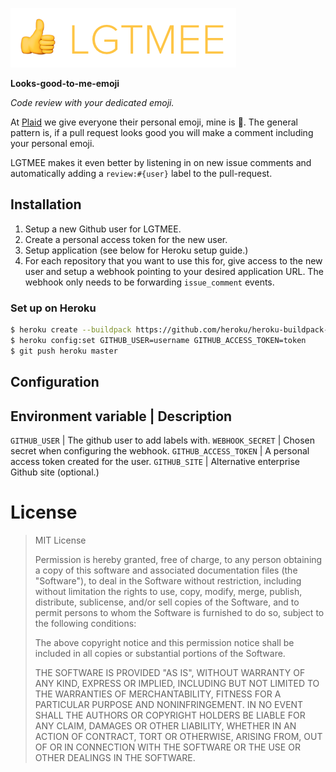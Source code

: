 ![lgtmee](https://github.com/nathankot/lgtmee/blob/master/logo.png)

**Looks-good-to-me-emoji**

*Code review with your dedicated emoji.*

At [Plaid][plaid] we give everyone their personal emoji, mine is 🍌. The general
pattern is, if a pull request looks good you will make a comment including your
personal emoji.

LGTMEE makes it even better by listening in on new issue comments and
automatically adding a `review:#{user}` label to the pull-request.

## Installation

1. Setup a new Github user for LGTMEE.
2. Create a personal access token for the new user.
3. Setup application (see below for Heroku setup guide.)
4. For each repository that you want to use this for, give access to the new
   user and setup a webhook pointing to your desired application URL. The
   webhook only needs to be forwarding `issue_comment` events.

### Set up on Heroku

```sh
$ heroku create --buildpack https://github.com/heroku/heroku-buildpack-ruby.git
$ heroku config:set GITHUB_USER=username GITHUB_ACCESS_TOKEN=token
$ git push heroku master
```

## Configuration

Environment variable           | Description
------------------------------------------------------------------------------------
`GITHUB_USER`                  | The github user to add labels with.
`WEBHOOK_SECRET`               | Chosen secret when configuring the webhook.
`GITHUB_ACCESS_TOKEN`          | A personal access token created for the user.
`GITHUB_SITE`                  | Alternative enterprise Github site (optional.)

# License

> MIT License
>
> Permission is hereby granted, free of charge, to any person obtaining a copy
> of this software and associated documentation files (the "Software"), to deal
> in the Software without restriction, including without limitation the rights
> to use, copy, modify, merge, publish, distribute, sublicense, and/or sell
> copies of the Software, and to permit persons to whom the Software is
> furnished to do so, subject to the following conditions:
>
> The above copyright notice and this permission notice shall be included in all
> copies or substantial portions of the Software.
>
> THE SOFTWARE IS PROVIDED "AS IS", WITHOUT WARRANTY OF ANY KIND, EXPRESS OR
> IMPLIED, INCLUDING BUT NOT LIMITED TO THE WARRANTIES OF MERCHANTABILITY, FITNESS
> FOR A PARTICULAR PURPOSE AND NONINFRINGEMENT. IN NO EVENT SHALL THE AUTHORS OR
> COPYRIGHT HOLDERS BE LIABLE FOR ANY CLAIM, DAMAGES OR OTHER LIABILITY, WHETHER
> IN AN ACTION OF CONTRACT, TORT OR OTHERWISE, ARISING FROM, OUT OF OR IN
> CONNECTION WITH THE SOFTWARE OR THE USE OR OTHER DEALINGS IN THE SOFTWARE.

[plaid]: https://plaid.com
